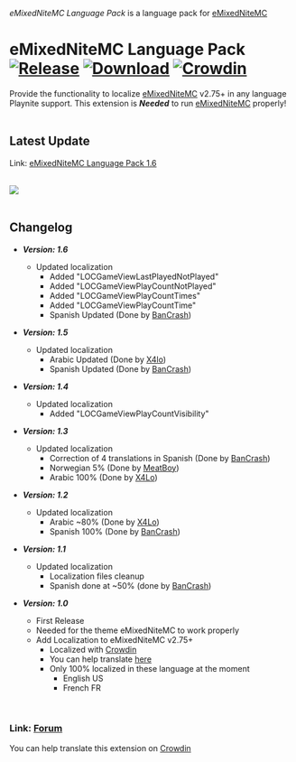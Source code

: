 _eMixedNiteMC Language Pack_ is a language pack for [eMixedNiteMC](https://github.com/MCC321-QC/eMixedNiteMC)
# eMixedNiteMC Language Pack [![Release](https://img.shields.io/github/v/release/MCC321-QC/eMixedNiteMC-Language-Pack?display_name=release&include_prereleases&label=Release&sort=date&style=flat)](https://github.com/MCC321-QC/eMixedNiteMC-Language-Pack/releases/tag/v1.6) [![Download](https://img.shields.io/github/downloads/MCC321-QC/eMixedNiteMC-Language-Pack/total?label=Downloads&style=flat)](https://github.com/MCC321-QC/eMixedNiteMC-Language-Pack/releases/download/v1.6/eMixedNiteMCLanguagePack_1_6.pext) [![Crowdin](https://badges.crowdin.net/emixednitemc/localized.svg)](https://crowdin.com/project/emixednitemc)
Provide the functionality to localize [eMixedNiteMC](https://github.com/MCC321-QC/eMixedNiteMC) v2.75+ in any language Playnite support. This extension is ***Needed*** to run [eMixedNiteMC](https://github.com/MCC321-QC/eMixedNiteMC) properly!<br>
<br>


## Latest Update

Link: [eMixedNiteMC Language Pack 1.6](https://github.com/MCC321-QC/eMixedNiteMC-Language-Pack/releases/download/v1.6/eMixedNiteMCLanguagePack_1_6.pext)<br>
<br>

<img src="https://i.imgur.com/XBMqltv.png"><br>
<br>

## Changelog

* **_Version: 1.6_**
  * Updated localization
    * Added "LOCGameViewLastPlayedNotPlayed"
    * Added "LOCGameViewPlayCountNotPlayed"
    * Added "LOCGameViewPlayCountTimes"
    * Added "LOCGameViewPlayCountTime"
    * Spanish Updated (Done by [BanCrash](https://crowdin.com/profile/bancrash))

* **_Version: 1.5_**
  * Updated localization
    * Arabic Updated (Done by [X4lo](https://crowdin.com/profile/x4lo))
    * Spanish Updated (Done by [BanCrash](https://crowdin.com/profile/bancrash))

* **_Version: 1.4_**
  * Updated localization
    * Added "LOCGameViewPlayCountVisibility"

* **_Version: 1.3_**
  * Updated localization
    * Correction of 4 translations in Spanish (Done by [BanCrash](https://crowdin.com/profile/bancrash))
    * Norwegian 5% (Done by [MeatBoy](https://crowdin.com/profile/meatboy))
    * Arabic 100% (Done by [X4Lo](https://crowdin.com/profile/x4lo))

* **_Version: 1.2_**
  * Updated localization
    * Arabic ~80% (Done by [X4Lo](https://crowdin.com/profile/x4lo))
    * Spanish 100% (Done by [BanCrash](https://crowdin.com/profile/bancrash))

* **_Version: 1.1_**
  * Updated localization
    * Localization files cleanup
    * Spanish done at ~50% (done by [BanCrash](https://crowdin.com/profile/bancrash))

* **_Version: 1.0_**
  * First Release
  * Needed for the theme eMixedNiteMC to work properly
  * Add Localization to eMixedNiteMC v2.75+
    * Localized with [Crowdin](https://crowdin.com/)
    * You can help translate [here](https://crowdin.com/project/emixednitemc)
    * Only 100% localized in these language at the moment
      * English US
      * French FR
<br>

### Link: [Forum](https://playnite.link/forum/thread-1206.html)
You can help translate this extension on [Crowdin](https://crowdin.com/project/emixednitemc)
